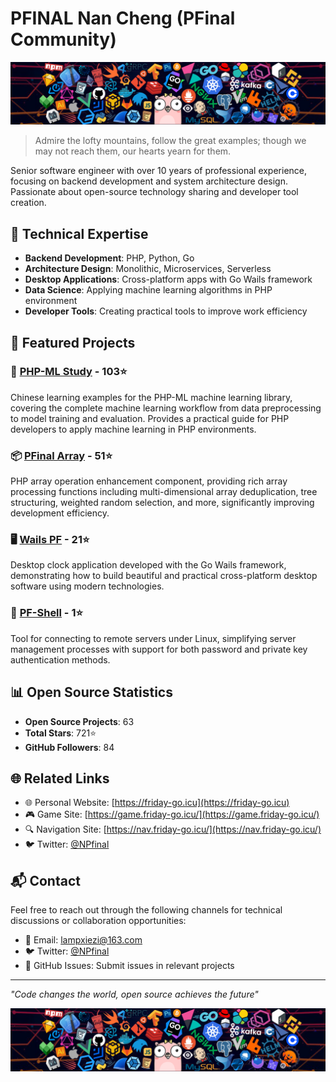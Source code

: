 # PFINAL Nan Cheng (PFinal Community)

![Header](header_1.png)

> Admire the lofty mountains, follow the great examples; though we may not reach them, our hearts yearn for them.

Senior software engineer with over 10 years of professional experience, focusing on backend development and system architecture design. Passionate about open-source technology sharing and developer tool creation.

## 🌟 Technical Expertise

- **Backend Development**: PHP, Python, Go
- **Architecture Design**: Monolithic, Microservices, Serverless
- **Desktop Applications**: Cross-platform apps with Go Wails framework
- **Data Science**: Applying machine learning algorithms in PHP environment
- **Developer Tools**: Creating practical tools to improve work efficiency

## 🚀 Featured Projects

### 🧠 [PHP-ML Study](https://github.com/pmlic/PHP-ML-study) - 103⭐
Chinese learning examples for the PHP-ML machine learning library, covering the complete machine learning workflow from data preprocessing to model training and evaluation. Provides a practical guide for PHP developers to apply machine learning in PHP environments.

### 📦 [PFinal Array](https://github.com/pfinalclub/pfinal-array) - 51⭐
PHP array operation enhancement component, providing rich array processing functions including multi-dimensional array deduplication, tree structuring, weighted random selection, and more, significantly improving development efficiency.

### 🖥️ [Wails PF](https://github.com/pfinal-nc/wails_pf) - 21⭐
Desktop clock application developed with the Go Wails framework, demonstrating how to build beautiful and practical cross-platform desktop software using modern technologies.

### 🔧 [PF-Shell](https://github.com/PFinal-tool/pf-shell) - 1⭐
Tool for connecting to remote servers under Linux, simplifying server management processes with support for both password and private key authentication methods.

## 📊 Open Source Statistics

- **Open Source Projects**: 63
- **Total Stars**: 721⭐
- **GitHub Followers**: 84

## 🌐 Related Links

- 🌐 Personal Website: [https://friday-go.icu](https://friday-go.icu)
- 🎮 Game Site: [https://game.friday-go.icu/](https://game.friday-go.icu/)
- 🔍 Navigation Site: [https://nav.friday-go.icu/](https://nav.friday-go.icu/)
- 🐦 Twitter: [@NPfinal](https://x.com/NPfinal)

## 📬 Contact

Feel free to reach out through the following channels for technical discussions or collaboration opportunities:

- 📧 Email: [lampxiezi@163.com](mailto:lampxiezi@163.com)
- 🐦 Twitter: [@NPfinal](https://x.com/NPfinal)
- 💬 GitHub Issues: Submit issues in relevant projects

---

*"Code changes the world, open source achieves the future"*

![Footer](header_1.png)